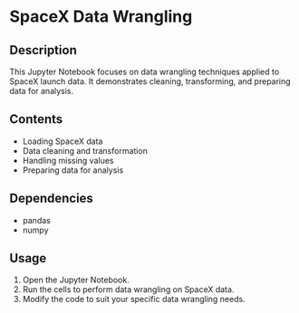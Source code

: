 # SpaceX Data Wrangling

## Description
This Jupyter Notebook focuses on data wrangling techniques applied to SpaceX launch data. It demonstrates cleaning, transforming, and preparing data for analysis.

## Contents
- Loading SpaceX data
- Data cleaning and transformation
- Handling missing values
- Preparing data for analysis

## Dependencies
- pandas
- numpy

## Usage
1. Open the Jupyter Notebook.
2. Run the cells to perform data wrangling on SpaceX data.
3. Modify the code to suit your specific data wrangling needs.
